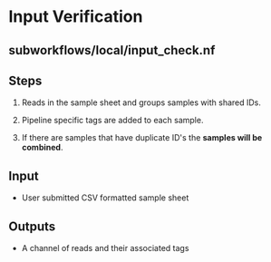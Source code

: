 # Input Verification

## subworkflows/local/input_check.nf


## Steps
1. Reads in the sample sheet and groups samples with shared IDs. 

2. Pipeline specific tags are added to each sample.

3. If there are samples that have duplicate ID's the **samples will be combined**.

## Input
- User submitted CSV formatted sample sheet

## Outputs
- A channel of reads and their associated tags
